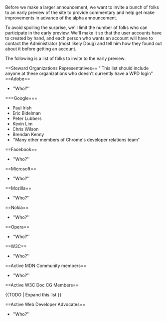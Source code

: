 Before we make a larger announcement, we want to invite a bunch of folks to an early preview of the site to provide commentary and help get make improvements in advance of the alpha announcement.

To avoid spoiling the surprise, we'll limit the number of folks who can participate in the early preview. We'll make it so that the user accounts have to created by hand, and each person who wants an account will have to contact the Administrator (most likely Doug) and tell him how they found out about it before getting an account.

The following is a list of folks to invite to the early preview:

==Steward Organizations Representatives==
''This list should include anyone at these organizations who doesn't currently have a WPD login''
==Adobe==
* ''Who?''

===Google===
* Paul Irish
* Eric Bidelman
* Peter Lubbers
* Kevin Lim
* Chris Wilson
* Brendan Kenny
* ''Many other members of Chrome's developer relations team''

==Facebook==
* ''Who?''

==Microsoft==
* ''Who?''

==Mozilla==
* ''Who?''

==Nokia==
* ''Who?''

==Opera==
* ''Who?''

==W3C==
* ''Who?''

==Active MDN Community members==
* ''Who?''

==Active W3C Doc CG Members==

{{TODO | Expand this list }}

==Active Web Developer Advocates==
* ''Who?''
